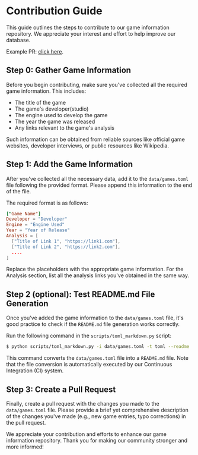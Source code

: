 # Contribution Guide

This guide outlines the steps to contribute to our game information repository. We appreciate your interest and effort to help improve our database.

Example PR: [click here](https://github.com/OTFCG/Awesome-Game-Analysis/pull/12).

## Step 0: Gather Game Information

Before you begin contributing, make sure you've collected all the required game information. This includes:

- The title of the game
- The game's developer(studio)
- The engine used to develop the game
- The year the game was released
- Any links relevant to the game's analysis

Such information can be obtained from reliable sources like official game websites, developer interviews, or public resources like Wikipedia.

## Step 1: Add the Game Information

After you've collected all the necessary data, add it to the `data/games.toml` file following the provided format. Please append this information to the end of the file.

The required format is as follows:

```toml
["Game Name"]
Developer = "Developer"
Engine = "Engine Used"
Year = "Year of Release"
Analysis = [
  ["Title of Link 1", "https://link1.com"],
  ["Title of Link 2", "https://link2.com"],
  ....
]
```

Replace the placeholders with the appropriate game information. For the Analysis section, list all the analysis links you've obtained in the same way.

## Step 2 (optional): Test README.md File Generation

Once you've added the game information to the `data/games.toml` file, it's good practice to check if the `README.md` file generation works correctly.

Run the following command in the `scripts/toml_markdown.py` script:

``` bash
$ python scripts/toml_markdown.py -i data/games.toml -t toml --readme
```

This command converts the `data/games.toml` file into a `README.md` file. Note that the file conversion is automatically executed by our Continuous Integration (CI) system.


## Step 3: Create a Pull Request

Finally, create a pull request with the changes you made to the `data/games.toml` file. Please provide a brief yet comprehensive description of the changes you've made (e.g., new game entries, typo corrections) in the pull request.

We appreciate your contribution and efforts to enhance our game information repository. Thank you for making our community stronger and more informed!
